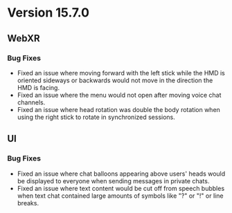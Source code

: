 # Version 15.7.0

## WebXR
### Bug Fixes
- Fixed an issue where moving forward with the left stick while the HMD is oriented sideways or backwards would not move in the direction the HMD is facing.
- Fixed an issue where the menu would not open after moving voice chat channels.
- Fixed an issue where head rotation was double the body rotation when using the right stick to rotate in synchronized sessions.

## UI
### Bug Fixes
- Fixed an issue where chat balloons appearing above users' heads would be displayed to everyone when sending messages in private chats.
- Fixed an issue where text content would be cut off from speech bubbles when text chat contained large amounts of symbols like "?" or "!" or line breaks.